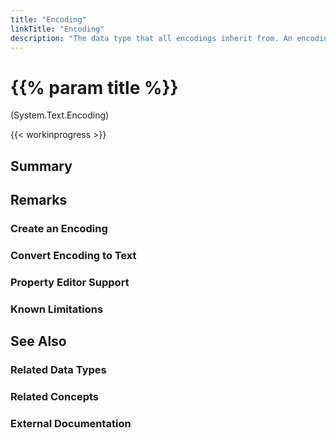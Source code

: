 ```yaml
---
title: "Encoding"
linkTitle: "Encoding"
description: "The data type that all encodings inherit from. An encoding is used to represent a specific character encoding (e.g. ASCII, UTF8, Unicode)."
---
```


# {{% param title %}}

<p class="namespace">(System.Text.Encoding)</p>

{{< workinprogress >}}

## Summary

## Remarks

### Create an Encoding

### Convert Encoding to Text

### Property Editor Support

### Known Limitations

## See Also

### Related Data Types

### Related Concepts

### External Documentation
